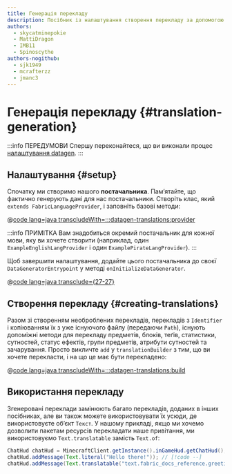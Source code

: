 ```yaml
---
title: Генерація перекладу
description: Посібник із налаштування створення перекладу за допомогою datagen.
authors:
  - skycatminepokie
  - MattiDragon
  - IMB11
  - Spinoscythe
authors-nogithub:
  - sjk1949
  - mcrafterzz
  - jmanc3
---
```


# Генерація перекладу {#translation-generation}

:::info ПЕРЕДУМОВИ
Спершу переконайтеся, що ви виконали процес [налаштування datagen](./setup).
:::

## Налаштування {#setup}

Спочатку ми створимо нашого **постачальника**. Пам’ятайте, що фактично генерують дані для нас постачальники. Створіть клас, який `extends FabricLanguageProvider`, і заповніть базові методи:

@[code lang=java transcludeWith=:::datagen-translations:provider](@/reference/latest/src/client/java/com/example/docs/datagen/FabricDocsReferenceEnglishLangProvider.java)

:::info ПРИМІТКА
Вам знадобиться окремий постачальник для кожної мови, яку ви хочете створити (наприклад, один `ExampleEnglishLangProvider` і один `ExamplePirateLangProvider`).
:::

Щоб завершити налаштування, додайте цього постачальника до своєї `DataGeneratorEntrypoint` у методі `onInitializeDataGenerator`.

@[code lang=java transclude={27-27}](@/reference/latest/src/client/java/com/example/docs/datagen/FabricDocsReferenceDataGenerator.java)

## Створення перекладу {#creating-translations}

Разом зі створенням необроблених перекладів, перекладів з `Identifier` і копіюванням їх з уже існуючого файлу (передаючи `Path`), існують допоміжні методи для перекладу предметів, блоків, теґів, статистики, сутностей, статус ефектів, групи предметів, атрибути сутностей та зачарування. Просто викличте `add` у `translationBuilder` з тим, що ви хочете перекласти, і на що це має бути перекладено:

@[code lang=java transcludeWith=:::datagen-translations:build](@/reference/latest/src/client/java/com/example/docs/datagen/FabricDocsReferenceEnglishLangProvider.java)

## Використання перекладу

Згенеровані переклади замінюють багато перекладів, доданих в інших посібниках, але ви також можете використовувати їх усюди, де використовуєте об’єкт `Текст`. У нашому прикладі, якщо ми хочемо дозволити пакетам ресурсів перекладати наше привітання, ми використовуємо `Text.translatable` замість `Text.of`:

```java
ChatHud chatHud = MinecraftClient.getInstance().inGameHud.getChatHud();
chatHud.addMessage(Text.literal("Hello there!")); // [!code --]
chatHud.addMessage(Text.translatable("text.fabric_docs_reference.greeting")); // [!code ++]
```
